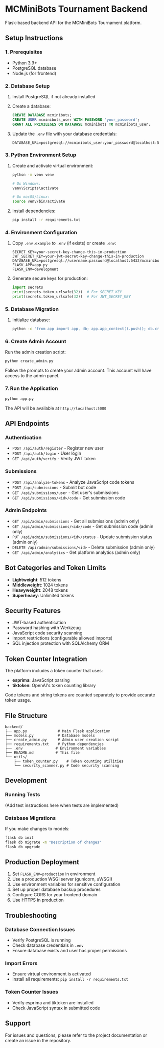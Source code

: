 # MCMiniBots Tournament Backend

Flask-based backend API for the MCMiniBots Tournament platform.

## Setup Instructions

### 1. Prerequisites

- Python 3.9+
- PostgreSQL database
- Node.js (for frontend)

### 2. Database Setup

1. Install PostgreSQL if not already installed
2. Create a database:
   ```sql
   CREATE DATABASE mcminibots;
   CREATE USER mcminibots_user WITH PASSWORD 'your_password';
   GRANT ALL PRIVILEGES ON DATABASE mcminibots TO mcminibots_user;
   ```

3. Update the `.env` file with your database credentials:
   ```
   DATABASE_URL=postgresql://mcminibots_user:your_password@localhost:5432/mcminibots
   ```

### 3. Python Environment Setup

1. Create and activate virtual environment:
   ```bash
   python -m venv venv
   
   # On Windows:
   venv\Scripts\activate
   
   # On macOS/Linux:
   source venv/bin/activate
   ```

2. Install dependencies:
   ```bash
   pip install -r requirements.txt
   ```

### 4. Environment Configuration

1. Copy `.env.example` to `.env` (if exists) or create `.env`:
   ```
   SECRET_KEY=your-secret-key-change-this-in-production
   JWT_SECRET_KEY=your-jwt-secret-key-change-this-in-production
   DATABASE_URL=postgresql://username:password@localhost:5432/mcminibots
   FLASK_APP=app.py
   FLASK_ENV=development
   ```

2. Generate secure keys for production:
   ```python
   import secrets
   print(secrets.token_urlsafe(32))  # For SECRET_KEY
   print(secrets.token_urlsafe(32))  # For JWT_SECRET_KEY
   ```

### 5. Database Migration

1. Initialize database:
   ```bash
   python -c "from app import app, db; app.app_context().push(); db.create_all()"
   ```

### 6. Create Admin Account

Run the admin creation script:
```bash
python create_admin.py
```

Follow the prompts to create your admin account. This account will have access to the admin panel.

### 7. Run the Application

```bash
python app.py
```

The API will be available at `http://localhost:5000`

## API Endpoints

### Authentication
- `POST /api/auth/register` - Register new user
- `POST /api/auth/login` - User login
- `GET /api/auth/verify` - Verify JWT token

### Submissions
- `POST /api/analyze-tokens` - Analyze JavaScript code tokens
- `POST /api/submissions` - Submit bot code
- `GET /api/submissions/user` - Get user's submissions
- `GET /api/submissions/<id>/code` - Get submission code

### Admin Endpoints
- `GET /api/admin/submissions` - Get all submissions (admin only)
- `GET /api/admin/submissions/<id>/code` - Get submission code (admin only)
- `PUT /api/admin/submissions/<id>/status` - Update submission status (admin only)
- `DELETE /api/admin/submissions/<id>` - Delete submission (admin only)
- `GET /api/admin/analytics` - Get platform analytics (admin only)

## Bot Categories and Token Limits

- **Lightweight**: 512 tokens
- **Middleweight**: 1024 tokens  
- **Heavyweight**: 2048 tokens
- **Superheavy**: Unlimited tokens

## Security Features

- JWT-based authentication
- Password hashing with Werkzeug
- JavaScript code security scanning
- Import restrictions (configurable allowed imports)
- SQL injection protection with SQLAlchemy ORM

## Token Counter Integration

The platform includes a token counter that uses:
- **esprima**: JavaScript parsing
- **tiktoken**: OpenAI's token counting library

Code tokens and string tokens are counted separately to provide accurate token usage.

## File Structure

```
backend/
├── app.py              # Main Flask application
├── models.py           # Database models
├── create_admin.py     # Admin user creation script
├── requirements.txt    # Python dependencies
├── .env               # Environment variables
├── README.md          # This file
└── utils/
    ├── token_counter.py    # Token counting utilities
    └── security_scanner.py # Code security scanning
```

## Development

### Running Tests
(Add test instructions here when tests are implemented)

### Database Migrations
If you make changes to models:
```bash
flask db init
flask db migrate -m "Description of changes"
flask db upgrade
```

## Production Deployment

1. Set `FLASK_ENV=production` in environment
2. Use a production WSGI server (gunicorn, uWSGI)
3. Use environment variables for sensitive configuration
4. Set up proper database backup procedures
5. Configure CORS for your frontend domain
6. Use HTTPS in production

## Troubleshooting

### Database Connection Issues
- Verify PostgreSQL is running
- Check database credentials in `.env`
- Ensure database exists and user has proper permissions

### Import Errors
- Ensure virtual environment is activated
- Install all requirements: `pip install -r requirements.txt`

### Token Counter Issues
- Verify esprima and tiktoken are installed
- Check JavaScript syntax in submitted code

## Support

For issues and questions, please refer to the project documentation or create an issue in the repository.
